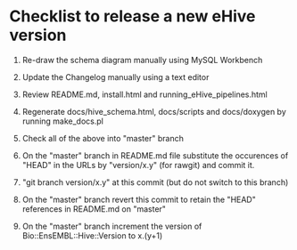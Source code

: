 
Checklist to release a new eHive version
========================================

1. Re-draw the schema diagram manually using MySQL Workbench

2. Update the Changelog manually using a text editor

3. Review README.md, install.html and running_eHive_pipelines.html

4. Regenerate docs/hive_schema.html, docs/scripts and docs/doxygen by running make_docs.pl

5. Check all of the above into "master" branch

6. On the "master" branch in README.md file substitute the occurences of "HEAD" in the URLs by "version/x.y" (for rawgit) and commit it.

7. "git branch version/x.y" at this commit (but do not switch to this branch)

8. On the "master" branch revert this commit to retain the "HEAD" references in README.md on "master"

9. On the "master" branch increment the version of Bio::EnsEMBL::Hive::Version to x.(y+1)

